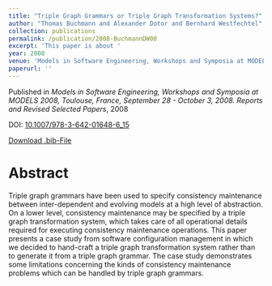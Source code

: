 ```yaml
---
title: "Triple Graph Grammars or Triple Graph Transformation Systems?"
author: "Thomas Buchmann and Alexander Dotor and Bernhard Westfechtel"
collection: publications
permalink: /publication/2008-BuchmannDW08
excerpt: 'This paper is about '
year: 2008
venue: 'Models in Software Engineering, Workshops and Symposia at MODELS 2008, Toulouse, France, September 28 - October 3, 2008. Reports and Revised Selected Papers'
paperurl: ''
---
```


Published in *Models in Software Engineering, Workshops and Symposia at MODELS 2008, Toulouse, France, September 28 - October 3, 2008. Reports and Revised Selected Papers*, 2008

DOI: [10.1007/978-3-642-01648-6_15](https://doi.org/10.1007/978-3-642-01648-6_15)

[Download .bib-File](https://tbuchmann.github.io/files/BuchmannDW08.bib)

Abstract
=====

Triple graph grammars have been used to specify consistency maintenance between inter-dependent and evolving models at a high level of abstraction. On a lower level, consistency maintenance may be specified by a triple graph transformation system, which takes care of all operational details required for executing consistency maintenance operations. This paper presents a case study from software configuration management in which we decided to hand-craft a triple graph transformation system rather than to generate it from a triple graph grammar. The case study demonstrates some limitations concerning the kinds of consistency maintenance problems which can be handled by triple graph grammars.